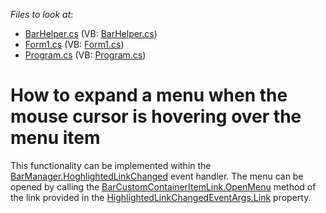 <!-- default file list -->
*Files to look at*:

* [BarHelper.cs](./CS/Q253018/BarHelper.cs) (VB: [BarHelper.cs](./VB/Q253018/BarHelper.cs))
* [Form1.cs](./CS/Q253018/Form1.cs) (VB: [Form1.cs](./VB/Q253018/Form1.cs))
* [Program.cs](./CS/Q253018/Program.cs) (VB: [Program.cs](./VB/Q253018/Program.cs))
<!-- default file list end -->
# How to expand a menu when the mouse cursor is hovering over the menu item


<p>This functionality can be implemented within the <a href="http://documentation.devexpress.com/#WindowsForms/DevExpressXtraBarsBarManager_HighlightedLinkChangedtopic">BarManager.HoghlightedLinkChanged</a> event handler. The menu can be opened by calling the <a href="http://documentation.devexpress.com/#WindowsForms/DevExpressXtraBarsBarCustomContainerItemLink_OpenMenutopic">BarCustomContainerItemLink.OpenMenu</a> method of the link provided in the <a href="http://documentation.devexpress.com/#WindowsForms/DevExpressXtraBarsHighlightedLinkChangedEventArgs_Linktopic">HighlightedLinkChangedEventArgs.Link</a> property.</p>

<br/>


